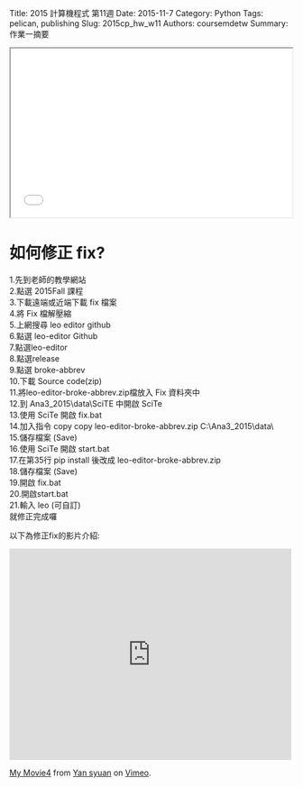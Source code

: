 Title: 2015 計算機程式 第11週
Date: 2015-11-7
Category: Python
Tags: pelican, publishing
Slug: 2015cp_hw_w11
Authors: coursemdetw
Summary: 作業一摘要


<iframe src="W11.html" width="500" height="300"></iframe>



如何修正 fix?
==============

1.先到老師的教學網站             
2.點選 2015Fall 課程            
3.下載遠端或近端下載 fix 檔案              
4.將 Fix 檔解壓縮            
5.上網搜尋 leo editor github            
6.點選 leo-editor Github          
7.點選leo-editor          
8.點選release         
9.點選 broke-abbrev           
10.下載 Source code(zip)          
11.將leo-editor-broke-abbrev.zip檔放入 Fix 資料夾中         
12.到 Ana3_2015\data\SciTE 中開啟 SciTe         
13.使用 SciTe 開啟 fix.bat              
14.加入指令 copy copy leo-editor-broke-abbrev.zip C:\Ana3_2015\data\        
15.儲存檔案 (Save)          
16.使用 SciTe 開啟 start.bat            
17.在第35行 pip install 後改成 leo-editor-broke-abbrev.zip            
18.儲存檔案 (Save)      
19.開啟 fix.bat       
20.開啟start.bat      
21.輸入 leo (可自訂)         
就修正完成囉                  
   
                           
以下為修正fix的影片介紹:
                                         
<iframe src="https://player.vimeo.com/video/151787047" width="500" height="375" frameborder="0" webkitallowfullscreen mozallowfullscreen allowfullscreen></iframe>
<p><a href="https://vimeo.com/151787047">My Movie4</a> from <a href="https://vimeo.com/user44900188">Yan syuan</a> on <a href="https://vimeo.com">Vimeo</a>.</p>

